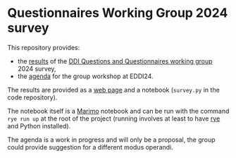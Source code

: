# Questionnaires Working Group 2024 survey

This repository provides:

- the [results](https://making-sense-info.github.io/Q2Survey/survey.html) of the [DDI Questions and Questionnaires working group](https://ddialliance.org/membership/working-groups-%26-committees) 2024 survey,
- the [agenda](https://making-sense-info.github.io/Q2Survey/eddi-workshop.html) for the group workshop at EDDI24.

The results are provided as a [web page](https://making-sense-info.github.io/Q2Survey/) and a notebook (`survey.py` in the code repository).

The notebook itself is a [Marimo](https://marimo.io) notebook and can be run with the command `rye run up` at the root of the project (running involves at least to have [rye](https://rye.astral.sh) and Python installed).

The agenda is a work in progress and will only be a proposal, the group could provide suggestion for a different modus operandi.
